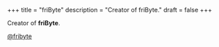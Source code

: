 +++
title = "friByte"
description = "Creator of friByte."
draft = false
+++

Creator of **friByte**.

[@fribyte](https://fribyte.no)
